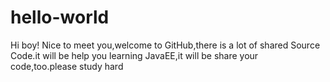 # hello-world

Hi boy!
  Nice to meet you,welcome to GitHub,there is a lot of shared Source Code.it will be help you learning JavaEE,it will be share your code,too.please study hard
